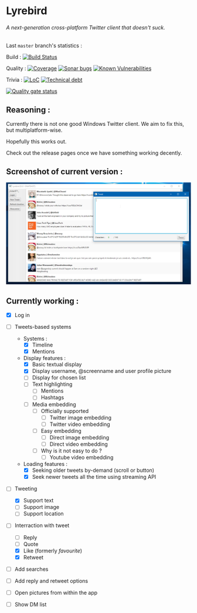 # Lyrebird
###### A next-generation cross-platform Twitter client that doesn't suck.

Last `master` branch's statistics :

Build : 
[![Build Status](https://jenkins.tristan.moe/job/Lyrebird/job/master/badge/icon)](https://jenkins.tristan.moe/job/Lyrebird/job/master)

Quality : 
[![Coverage](https://sonar.tristan.moe/api/project_badges/measure?project=moe.lyrebird%3Alyrebird&metric=coverage)](https://sonar.tristan.moe/project/activity?graph=coverage&id=moe.lyrebird%3Alyrebird)
[![Sonar bugs](https://sonar.tristan.moe/api/project_badges/measure?project=moe.lyrebird%3Alyrebird&metric=bugs)](https://sonar.tristan.moe/project/issues?id=moe.lyrebird%3Alyrebird&resolved=false&types=BUG)
[![Known Vulnerabilities](https://snyk.io/test/github/tristan971/lyrebird/badge.svg?targetFile=pom.xml)](https://snyk.io/test/github/tristan971/lyrebird?targetFile=pom.xml)

Trivia : 
[![LoC](https://sonar.tristan.moe/api/project_badges/measure?project=moe.lyrebird%3Alyrebird&metric=ncloc)](https://sonar.tristan.moe/project/activity?graph=coverage&id=moe.lyrebird%3Alyrebird)
[![Technical debt](https://sonar.tristan.moe/api/project_badges/measure?project=moe.lyrebird%3Alyrebird&metric=sqale_index)](https://sonar.tristan.moe/project/issues?facetMode=effort&id=moe.lyrebird%3Alyrebird&resolved=false&types=CODE_SMELL)

[![Quality gate status](https://sonar.tristan.moe/api/project_badges/quality_gate?project=moe.lyrebird%3Alyrebird)](https://sonar.tristan.moe/dashboard?id=moe.lyrebird%3Alyrebird)

## Reasoning :
Currently there is not one good Windows Twitter client.
We aim to fix this, but multiplatform-wise.

Hopefully this works out.

Check out the release pages once we have something working decently.

## Screenshot of current version :
[![Screenshot of current version](docs/img/screenshot.png)](docs/img/screenshot.png)

## Currently working :
- [x] Log in 

- [ ] Tweets-based systems
    - Systems :
        - [x] Timeline
        - [x] Mentions
    - Display features :
        - [x] Basic textual display
        - [x] Display username, @screenname and user profile picture
        - [ ] Display for chosen list
        - [ ] Text highlighting
            - [ ] Mentions
            - [ ] Hashtags
        - [ ] Media embedding
            - [ ] Officially supported
                - [ ] Twitter image embedding
                - [ ] Twitter video embedding
            - [ ] Easy embedding
                - [ ] Direct image embedding
                - [ ] Direct video embedding
            - [ ] Why is it not easy to do ?
                - [ ] Youtube video embedding
    - Loading features :
        - [x] Seeking older tweets by-demand (scroll or button)
        - [x] Seek newer tweets all the time using streaming API

- [ ] Tweeting
    - [x] Support text
    - [ ] Support image
    - [ ] Support location
    
- [ ] Interraction with tweet
    - [ ] Reply
    - [ ] Quote
    - [x] Like (formerly _favourite_)
    - [x] Retweet

- [ ] Add searches

- [ ] Add reply and retweet options

- [ ] Open pictures from within the app

- [ ] Show DM list

